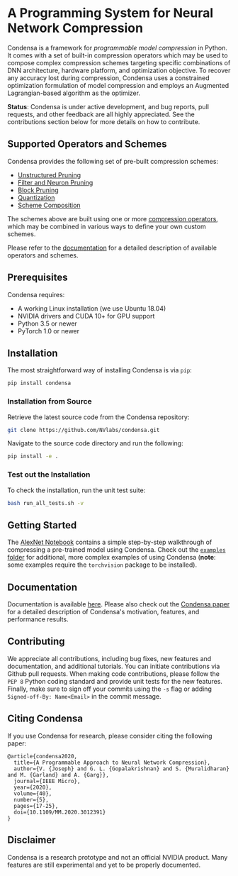# A Programming System for Neural Network Compression

Condensa is a framework for _programmable model compression_ in Python.
It comes with a set of built-in compression operators which may be used to
compose complex compression schemes targeting specific combinations of DNN architecture,
hardware platform, and optimization objective.
To recover any accuracy lost during compression, Condensa uses a constrained
optimization formulation of model compression and employs an Augmented Lagrangian-based
algorithm as the optimizer.

**Status**: Condensa is under active development, and bug reports, pull requests, and other feedback are all highly appreciated. See the contributions section below for more details on how to contribute.

## Supported Operators and Schemes

Condensa provides the following set of pre-built compression schemes:

* [Unstructured Pruning](https://nvlabs.github.io/condensa/modules/schemes.html#unstructured-pruning)
* [Filter and Neuron Pruning](https://nvlabs.github.io/condensa/modules/schemes.html#neuron-pruning)
* [Block Pruning](https://nvlabs.github.io/condensa/modules/schemes.html#block-pruning)
* [Quantization](https://nvlabs.github.io/condensa/modules/schemes.html#quantization)
* [Scheme Composition](https://nvlabs.github.io/condensa/modules/schemes.html#composition)

The schemes above are built using one or more [compression operators](https://nvlabs.github.io/condensa/modules/pi.html), which may be combined in various ways to define your own custom schemes.

Please refer to the [documentation](https://nvlabs.github.io/condensa/index.html) for a detailed description of available operators and schemes.

## Prerequisites

Condensa requires:

* A working Linux installation (we use Ubuntu 18.04)
* NVIDIA drivers and CUDA 10+ for GPU support
* Python 3.5 or newer
* PyTorch 1.0 or newer

## Installation

The most straightforward way of installing Condensa is via `pip`:

```bash
pip install condensa
```

### Installation from Source

Retrieve the latest source code from the Condensa repository:

```bash
git clone https://github.com/NVlabs/condensa.git
```

Navigate to the source code directory and run the following:

```bash
pip install -e .
```

### Test out the Installation

To check the installation, run the unit test suite:

```bash
bash run_all_tests.sh -v
```

## Getting Started

The [AlexNet Notebook](https://github.com/NVlabs/condensa/blob/master/notebooks/AlexNet.ipynb) contains a simple step-by-step walkthrough of compressing a pre-trained model using Condensa.
Check out the [`examples` folder](https://github.com/NVlabs/condensa/tree/master/examples/cifar) for additional, more complex examples of using Condensa (**note**: some examples require the `torchvision` package to be installed).

## Documentation

Documentation is available [here](https://nvlabs.github.io/condensa/). Please also check out the [Condensa paper](https://arxiv.org/abs/1911.02497) for a detailed
description of Condensa's motivation, features, and performance results.

## Contributing

We appreciate all contributions, including bug fixes, new features and documentation, and additional tutorials. You can initiate
contributions via Github pull requests. When making code contributions, please follow the `PEP 8` Python coding standard and provide
unit tests for the new features. Finally, make sure to sign off your commits using the `-s` flag or adding 
`Signed-off-By: Name<Email>` in the commit message.

## Citing Condensa

If you use Condensa for research, please consider citing the following paper:

```
@article{condensa2020,
  title={A Programmable Approach to Neural Network Compression}, 
  author={V. {Joseph} and G. L. {Gopalakrishnan} and S. {Muralidharan} and M. {Garland} and A. {Garg}},
  journal={IEEE Micro}, 
  year={2020},
  volume={40},
  number={5},
  pages={17-25},
  doi={10.1109/MM.2020.3012391}
}
```

## Disclaimer

Condensa is a research prototype and not an official NVIDIA product. Many features are still experimental and yet to be properly documented.
